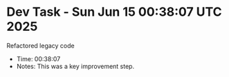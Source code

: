 # Dev Task - Sun Jun 15 00:38:07 UTC 2025
Refactored legacy code
- Time: 00:38:07
- Notes: This was a key improvement step.
